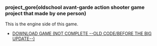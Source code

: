 ### project_gore(oldschool avant-garde action shooter game project that made by one person)
This is the engine side of this game.

- [DOWNLOAD GAME (NOT COMPLETE --OLD CODE/BEFORE THE BIG UPDATE--)](https://drive.google.com/drive/folders/1A8KwmrYfdUeSMXLFg3iAxjDC77qYNAxA)
